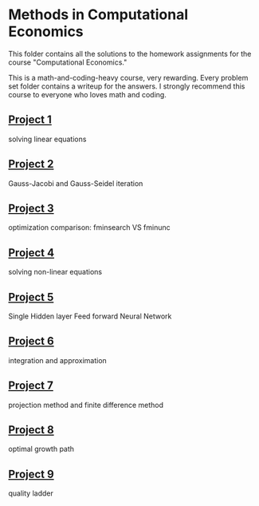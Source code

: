 # Methods in Computational Economics

 This folder contains all the solutions to the homework assignments for the course "Computational Economics."

 This is a math-and-coding-heavy course, very rewarding. Every problem set folder contains a writeup for the answers. I strongly recommend this course to everyone who loves math and coding.

 ## [Project 1](https://github.com/wangshasha111/methods-in-computational-economics/tree/main/PS1_solving_equations)
 solving linear equations
 
 ## [Project 2](https://github.com/wangshasha111/methods-in-computational-economics/tree/main/PS2_GaussJacobi_and_GaussSeidel_iteration)
 Gauss-Jacobi and Gauss-Seidel iteration
 
 ## [Project 3](https://github.com/wangshasha111/methods-in-computational-economics/tree/main/PS3_optimization_fminsearchVSfminunc)
 optimization comparison: fminsearch VS fminunc

 
 ## [Project 4](https://github.com/wangshasha111/methods-in-computational-economics/tree/main/PS4_nonlinear_equations)
 solving non-linear equations

 
 ## [Project 5](https://github.com/wangshasha111/methods-in-computational-economics/tree/main/PS5_SingleHiddenlayerFeedforwardNeuralNetwork)
 Single Hidden layer Feed forward Neural Network

 
 ## [Project 6](https://github.com/wangshasha111/methods-in-computational-economics/tree/main/PS6_integration_and_approximation)
 integration and approximation

 
 ## [Project 7](https://github.com/wangshasha111/methods-in-computational-economics/tree/main/PS7_ProjectionMethodAndFiniteDifferenceMethod)
 projection method and finite difference method

 
 ## [Project 8](https://github.com/wangshasha111/methods-in-computational-economics/tree/main/PS8_optimal_growth)
 optimal growth path
  

 
 ## [Project 9](https://github.com/wangshasha111/methods-in-computational-economics/tree/main/PS9_quality_ladder)
quality ladder



 
 
